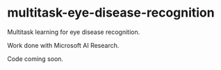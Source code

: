 # multitask-eye-disease-recognition
Multitask learning for eye disease recognition. 

Work done with Microsoft AI Research. 

Code coming soon. 


